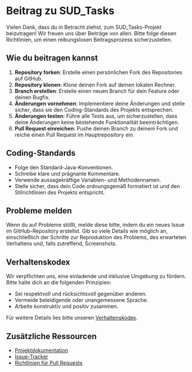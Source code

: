 # Beitrag zu SUD_Tasks

Vielen Dank, dass du in Betracht ziehst, zum SUD_Tasks-Projekt beizutragen! Wir freuen uns über Beiträge von allen. Bitte folge diesen Richtlinien, um einen reibungslosen Beitragsprozess sicherzustellen.

## Wie du beitragen kannst

1. **Repository forken**: Erstelle einen persönlichen Fork des Repositories auf GitHub.
2. **Repository klonen**: Klone deinen Fork auf deinen lokalen Rechner.
3. **Branch erstellen**: Erstelle einen neuen Branch für dein Feature oder deinen Bugfix.
4. **Änderungen vornehmen**: Implementiere deine Änderungen und stelle sicher, dass sie den Coding-Standards des Projekts entsprechen.
5. **Änderungen testen**: Führe alle Tests aus, um sicherzustellen, dass deine Änderungen keine bestehende Funktionalität beeinträchtigen.
6. **Pull Request einreichen**: Pushe deinen Branch zu deinem Fork und reiche einen Pull Request im Hauptrepository ein.

## Coding-Standards

- Folge den Standard-Java-Konventionen.
- Schreibe klare und prägnante Kommentare.
- Verwende aussagekräftige Variablen- und Methodennamen.
- Stelle sicher, dass dein Code ordnungsgemäß formatiert ist und den Stilrichtlinien des Projekts entspricht.

## Probleme melden

Wenn du auf Probleme stößt, melde diese bitte, indem du ein neues Issue im GitHub-Repository erstellst. Gib so viele Details wie möglich an, einschließlich der Schritte zur Reproduktion des Problems, des erwarteten Verhaltens und, falls zutreffend, Screenshots.

## Verhaltenskodex

Wir verpflichten uns, eine einladende und inklusive Umgebung zu fördern. Bitte halte dich an die folgenden Prinzipien:

- Sei respektvoll und rücksichtsvoll gegenüber anderen.
- Vermeide beleidigende oder unangemessene Sprache.
- Arbeite konstruktiv und positiv zusammen.

Für weitere Details lies bitte unseren [Verhaltenskodex](Docs/CODE_OF_CONDUCT.md).

## Zusätzliche Ressourcen

- [Projektdokumentation](Docs/README_DE.md)
- [Issue-Tracker](https://github.com/DinosaursAreCute/SUD_Tasks/issues)
- [Richtlinien für Pull Requests](Docs/PULL_REQUEST_TEMPLATE.md)

